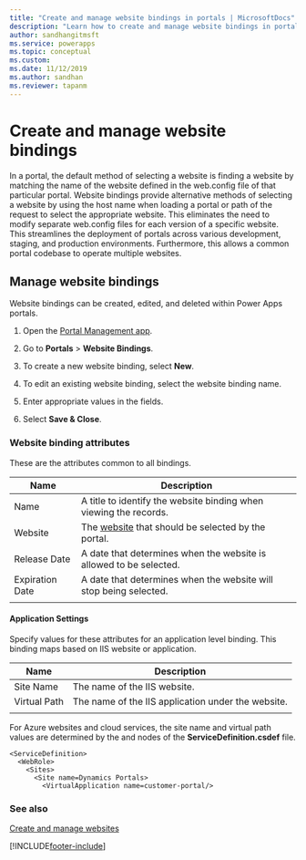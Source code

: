 ```yaml
---
title: "Create and manage website bindings in portals | MicrosoftDocs"
description: "Learn how to create and manage website bindings in portals."
author: sandhangitmsft
ms.service: powerapps
ms.topic: conceptual
ms.custom: 
ms.date: 11/12/2019
ms.author: sandhan
ms.reviewer: tapanm
---
```


# Create and manage website bindings

In a portal, the default method of selecting a website is finding a website by matching the name of the website defined in the web.config file of that particular portal. Website bindings provide alternative methods of selecting a website by using the host name when loading a portal or path of the request to select the appropriate website. This eliminates the need to modify separate web.config files for each version of a specific website. This streamlines the deployment of portals across various development, staging, and production environments. Furthermore, this allows a common portal codebase to operate multiple websites.

## Manage website bindings

Website bindings can be created, edited, and deleted within  Power Apps portals. 

1. Open the [Portal Management app](configure-portal.md).

2. Go to **Portals** > **Website Bindings**.

3. To create a new website binding, select **New**.

4. To edit an existing website binding, select the website binding name.

5. Enter appropriate values in the fields.

6. Select **Save & Close**.

### Website binding attributes

These are the attributes common to all bindings.

|Name|Description|
|-----|----------|
|Name| A title to identify the website binding when viewing the records.|
|Website|The [website](websites.md) that should be selected by the portal.|
|Release Date|A date that determines when the website is allowed to be selected.|
|Expiration Date|A date that determines when the website will stop being selected.|
|||

#### Application Settings

Specify values for these attributes for an application level binding. This binding maps based on IIS website or application.

|Name|Description|
|-----|----------|
|Site Name|The name of the IIS website.|
|Virtual Path|The name of the IIS application under the website.|
|||

For Azure websites and cloud services, the site name and virtual path values are determined by the <Site> and <VirtualApplication> nodes of the **ServiceDefinition.csdef** file.

```
<ServiceDefinition>
  <WebRole>
    <Sites>
      <Site name=Dynamics Portals>
        <VirtualApplication name=customer-portal/>
```

### See also
[Create and manage websites](websites.md)


[!INCLUDE[footer-include](../../../includes/footer-banner.md)]